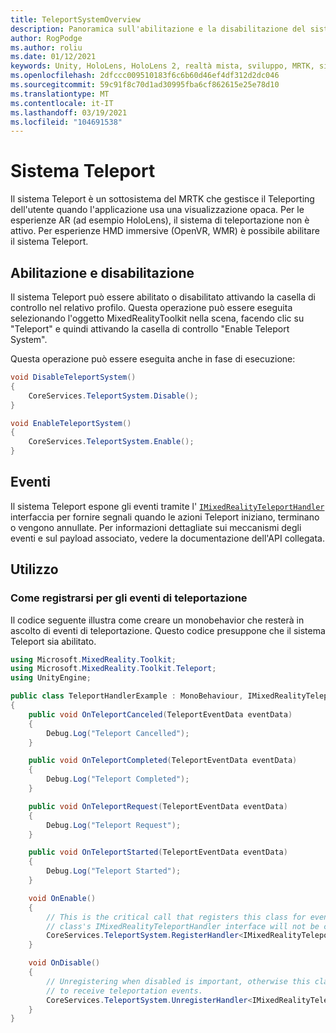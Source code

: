 ```yaml
---
title: TeleportSystemOverview
description: Panoramica sull'abilitazione e la disabilitazione del sistema Teleport in MRTK
author: RogPodge
ms.author: roliu
ms.date: 01/12/2021
keywords: Unity, HoloLens, HoloLens 2, realtà mista, sviluppo, MRTK, sistema Teleport,
ms.openlocfilehash: 2dfccc009510183f6c6b60d46ef4df312d2dc046
ms.sourcegitcommit: 59c91f8c70d1ad30995fba6cf862615e25e78d10
ms.translationtype: MT
ms.contentlocale: it-IT
ms.lasthandoff: 03/19/2021
ms.locfileid: "104691538"
---
```

# <a name="teleport-system"></a>Sistema Teleport

Il sistema Teleport è un sottosistema del MRTK che gestisce il Teleporting dell'utente quando l'applicazione usa una visualizzazione opaca. Per le esperienze AR (ad esempio HoloLens), il sistema di teleportazione non è attivo. Per esperienze HMD immersive (OpenVR, WMR) è possibile abilitare il sistema Teleport.

## <a name="enabling-and-disabling"></a>Abilitazione e disabilitazione

Il sistema Teleport può essere abilitato o disabilitato attivando la casella di controllo nel relativo profilo.
Questa operazione può essere eseguita selezionando l'oggetto MixedRealityToolkit nella scena, facendo clic su "Teleport" e quindi attivando la casella di controllo "Enable Teleport System".

Questa operazione può essere eseguita anche in fase di esecuzione:

```c#
void DisableTeleportSystem()
{
    CoreServices.TeleportSystem.Disable();
}

void EnableTeleportSystem()
{
    CoreServices.TeleportSystem.Enable();
}
```

## <a name="events"></a>Eventi

Il sistema Teleport espone gli eventi tramite l' [`IMixedRealityTeleportHandler`](xref:Microsoft.MixedReality.Toolkit.Teleport.IMixedRealityTeleportHandler) interfaccia per fornire segnali quando le azioni Teleport iniziano, terminano o vengono annullate.
Per informazioni dettagliate sui meccanismi degli eventi e sul payload associato, vedere la documentazione dell'API collegata.

## <a name="usage"></a>Utilizzo

### <a name="how-to-register-for-teleportation-events"></a>Come registrarsi per gli eventi di teleportazione

Il codice seguente illustra come creare un monobehavior che resterà in ascolto di eventi di teleportazione. Questo codice presuppone che il sistema Teleport sia abilitato.

```c#
using Microsoft.MixedReality.Toolkit;
using Microsoft.MixedReality.Toolkit.Teleport;
using UnityEngine;

public class TeleportHandlerExample : MonoBehaviour, IMixedRealityTeleportHandler
{
    public void OnTeleportCanceled(TeleportEventData eventData)
    {
        Debug.Log("Teleport Cancelled");
    }

    public void OnTeleportCompleted(TeleportEventData eventData)
    {
        Debug.Log("Teleport Completed");
    }

    public void OnTeleportRequest(TeleportEventData eventData)
    {
        Debug.Log("Teleport Request");
    }

    public void OnTeleportStarted(TeleportEventData eventData)
    {
        Debug.Log("Teleport Started");
    }

    void OnEnable()
    {
        // This is the critical call that registers this class for events. Without this
        // class's IMixedRealityTeleportHandler interface will not be called.
        CoreServices.TeleportSystem.RegisterHandler<IMixedRealityTeleportHandler>(this);
    }

    void OnDisable()
    {
        // Unregistering when disabled is important, otherwise this class will continue
        // to receive teleportation events.
        CoreServices.TeleportSystem.UnregisterHandler<IMixedRealityTeleportHandler>(this);
    }
}
```
